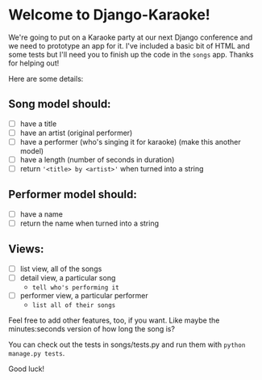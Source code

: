 # Welcome to Django-Karaoke!

We're going to put on a Karaoke party at our next Django conference and we need to prototype an app for it. I've included a basic bit of HTML and some tests but I'll need you to finish up the code in the `songs` app. Thanks for helping out!

Here are some details:

## Song model should:
* [ ] have a title
* [ ] have an artist (original performer)
* [ ] have a performer (who's singing it for karaoke) (make this another model)
* [ ] have a length (number of seconds in duration)
* [ ] return `'<title> by <artist>'` when turned into a string
  
## Performer model should:
- [ ] have a name
- [ ] return the name when turned into a string
  
## Views:
- [ ] list view, all of the songs
- [ ] detail view, a particular song
    * `tell who's performing it`
- [ ] performer view, a particular performer
    * `list all of their songs`
    
Feel free to add other features, too, if you want. Like maybe the minutes:seconds version of how long the song is?

You can check out the tests in songs/tests.py and run them with `python manage.py tests`.

Good luck!

